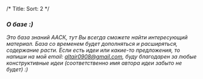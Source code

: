 /*
Title: 
Sort: 2
*/

<h3> <i> О базе :) </h3> </i>


<i> Это база знаний ААСК, тут Вы всегда сможете найти интересующий материал. База со временем будет дополняться и расширяться, содержание расти. Если есть идеи или какие-то предложения, то напиши на мой email: altair0908@gmail.com, буду благодарен за любые конструктивные идеи (соответственно имя автора идеи забыто не будет) :) </i>